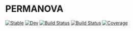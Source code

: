 # PERMANOVA

[![Stable](https://img.shields.io/badge/docs-stable-blue.svg)](https://EvoArt.github.io/PERMANOVA.jl/stable)
[![Dev](https://img.shields.io/badge/docs-dev-blue.svg)](https://EvoArt.github.io/PERMANOVA.jl/dev)
[![Build Status](https://github.com/EvoArt/PERMANOVA.jl/workflows/CI/badge.svg)](https://github.com/EvoArt/PERMANOVA.jl/actions)
[![Build Status](https://ci.appveyor.com/api/projects/status/github/EvoArt/PERMANOVA.jl?svg=true)](https://ci.appveyor.com/project/EvoArt/PERMANOVA-jl)
[![Coverage](https://codecov.io/gh/EvoArt/PERMANOVA.jl/branch/master/graph/badge.svg)](https://codecov.io/gh/EvoArt/PERMANOVA.jl)
